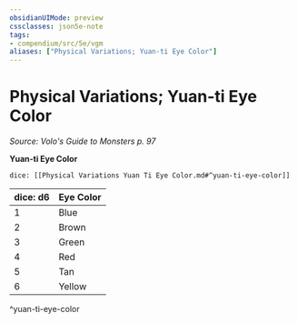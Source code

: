 ```yaml
---
obsidianUIMode: preview
cssclasses: json5e-note
tags:
- compendium/src/5e/vgm
aliases: ["Physical Variations; Yuan-ti Eye Color"]
---
```

# Physical Variations; Yuan-ti Eye Color
*Source: Volo's Guide to Monsters p. 97* 

**Yuan-ti Eye Color**

`dice: [[Physical Variations Yuan Ti Eye Color.md#^yuan-ti-eye-color]]`

| dice: d6 | Eye Color |
|----------|-----------|
| 1 | Blue |
| 2 | Brown |
| 3 | Green |
| 4 | Red |
| 5 | Tan |
| 6 | Yellow |
^yuan-ti-eye-color